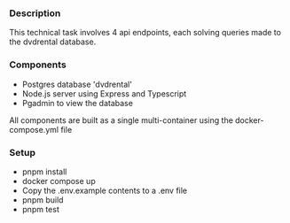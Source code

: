 ### Description
This technical task involves 4 api endpoints, each solving queries made to the dvdrental database. 

### Components
- Postgres database 'dvdrental' 
- Node.js server using Express and Typescript
- Pgadmin to view the database 

All components are built as a single multi-container using the docker-compose.yml file

### Setup 
- pnpm install
- docker compose up
- Copy the .env.example contents to a .env file
- pnpm build
- pnpm test



   

